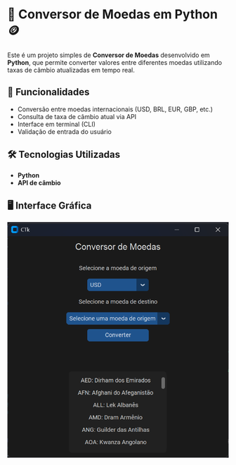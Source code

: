 # 💱 Conversor de Moedas em Python 🪙

Este é um projeto simples de **Conversor de Moedas** desenvolvido em **Python**, que permite converter valores entre diferentes moedas utilizando taxas de câmbio atualizadas em tempo real.

## 🚀 Funcionalidades

- Conversão entre moedas internacionais (USD, BRL, EUR, GBP, etc.)
- Consulta de taxa de câmbio atual via API
- Interface em terminal (CLI)
- Validação de entrada do usuário

## 🛠 Tecnologias Utilizadas

- **Python**
- **API de câmbio**

## 🖥️ Interface Gráfica

![Tela](./ft_moedas.png)
